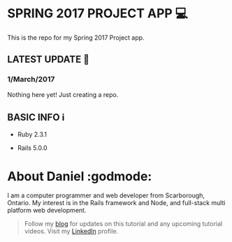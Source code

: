 # SPRING 2017 PROJECT APP :computer:

This is the repo for my Spring 2017 Project app.

## LATEST UPDATE :loudspeaker:

### 1/March/2017

Nothing here yet!  Just creating a repo.


## BASIC INFO :information_source:

* Ruby 2.3.1

* Rails 5.0.0


# About Daniel :godmode:

I am a computer programmer and web developer from Scarborough, Ontario.  My interest is in the Rails framework and Node, and full-stack multi platform web development.


> Follow my [blog][bloglink] for updates on this tutorial and any upcoming tutorial videos.
> Visit my [LinkedIn][linkedinlink] profile.


<!-- Web Links -->
[blogLink]: <https://medium.com/coding-and-web-development>
[linkedinlink]: <https://ca.linkedin.com/in/danielpaulpereira>